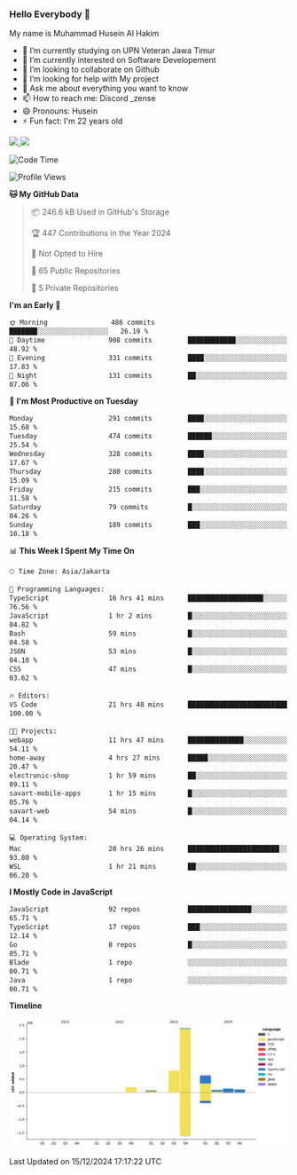 ### Hello Everybody 👋

My name is Muhammad Husein Al Hakim

- 🔭 I’m currently studying on UPN Veteran Jawa Timur
- 🌱 I’m currently interested on Software Developement
- 👯 I’m looking to collaborate on Github
- 🤔 I’m looking for help with My project
- 💬 Ask me about everything you want to know
- 📫 How to reach me: Discord _zense
- 😄 Pronouns: Husein
- ⚡ Fun fact: I'm 22 years old

<p align="left">
<a href="https://github.com/huseinhq">
  <img height="180em" src="https://github-readme-stats-eight-theta.vercel.app/api?username=huseinhq&show_icons=true&theme=algolia&include_all_commits=true&count_private=true"/>
  <img height="180em" src="https://github-readme-stats-eight-theta.vercel.app/api/top-langs/?username=huseinhq&layout=compact&langs_count=8&theme=algolia"/>
</a>
</p>

<!--START_SECTION:waka-->
![Code Time](http://img.shields.io/badge/Code%20Time-1%2C697%20hrs%2010%20mins-blue)

![Profile Views](http://img.shields.io/badge/Profile%20Views-0-blue)

**🐱 My GitHub Data** 

> 📦 246.6 kB Used in GitHub's Storage 
 > 
> 🏆 447 Contributions in the Year 2024
 > 
> 🚫 Not Opted to Hire
 > 
> 📜 65 Public Repositories 
 > 
> 🔑 5 Private Repositories 
 > 
**I'm an Early 🐤** 

```text
🌞 Morning                486 commits         ███████░░░░░░░░░░░░░░░░░░   26.19 % 
🌆 Daytime                908 commits         ████████████░░░░░░░░░░░░░   48.92 % 
🌃 Evening                331 commits         ████░░░░░░░░░░░░░░░░░░░░░   17.83 % 
🌙 Night                  131 commits         ██░░░░░░░░░░░░░░░░░░░░░░░   07.06 % 
```
📅 **I'm Most Productive on Tuesday** 

```text
Monday                   291 commits         ████░░░░░░░░░░░░░░░░░░░░░   15.68 % 
Tuesday                  474 commits         ██████░░░░░░░░░░░░░░░░░░░   25.54 % 
Wednesday                328 commits         ████░░░░░░░░░░░░░░░░░░░░░   17.67 % 
Thursday                 280 commits         ████░░░░░░░░░░░░░░░░░░░░░   15.09 % 
Friday                   215 commits         ███░░░░░░░░░░░░░░░░░░░░░░   11.58 % 
Saturday                 79 commits          █░░░░░░░░░░░░░░░░░░░░░░░░   04.26 % 
Sunday                   189 commits         ███░░░░░░░░░░░░░░░░░░░░░░   10.18 % 
```


📊 **This Week I Spent My Time On** 

```text
🕑︎ Time Zone: Asia/Jakarta

💬 Programming Languages: 
TypeScript               16 hrs 41 mins      ███████████████████░░░░░░   76.56 % 
JavaScript               1 hr 2 mins         █░░░░░░░░░░░░░░░░░░░░░░░░   04.82 % 
Bash                     59 mins             █░░░░░░░░░░░░░░░░░░░░░░░░   04.58 % 
JSON                     53 mins             █░░░░░░░░░░░░░░░░░░░░░░░░   04.10 % 
CSS                      47 mins             █░░░░░░░░░░░░░░░░░░░░░░░░   03.62 % 

🔥 Editors: 
VS Code                  21 hrs 48 mins      █████████████████████████   100.00 % 

🐱‍💻 Projects: 
webapp                   11 hrs 47 mins      ██████████████░░░░░░░░░░░   54.11 % 
home-away                4 hrs 27 mins       █████░░░░░░░░░░░░░░░░░░░░   20.47 % 
electronic-shop          1 hr 59 mins        ██░░░░░░░░░░░░░░░░░░░░░░░   09.11 % 
savart-mobile-apps       1 hr 15 mins        █░░░░░░░░░░░░░░░░░░░░░░░░   05.76 % 
savart-web               54 mins             █░░░░░░░░░░░░░░░░░░░░░░░░   04.14 % 

💻 Operating System: 
Mac                      20 hrs 26 mins      ███████████████████████░░   93.80 % 
WSL                      1 hr 21 mins        ██░░░░░░░░░░░░░░░░░░░░░░░   06.20 % 
```

**I Mostly Code in JavaScript** 

```text
JavaScript               92 repos            ████████████████░░░░░░░░░   65.71 % 
TypeScript               17 repos            ███░░░░░░░░░░░░░░░░░░░░░░   12.14 % 
Go                       8 repos             █░░░░░░░░░░░░░░░░░░░░░░░░   05.71 % 
Blade                    1 repo              ░░░░░░░░░░░░░░░░░░░░░░░░░   00.71 % 
Java                     1 repo              ░░░░░░░░░░░░░░░░░░░░░░░░░   00.71 % 
```



**Timeline**

![Lines of Code chart](https://raw.githubusercontent.com/HuseinHQ/HuseinHQ/main/assets/bar_graph.png)


 Last Updated on 15/12/2024 17:17:22 UTC
<!--END_SECTION:waka-->
